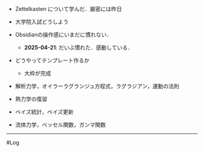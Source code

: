 - Zettelkasten について学んだ．厳密には昨日
- 大学院入試どうしよう
- Obsidianの操作感にいまだに慣れない．
	- **2025-04-21**: だいぶ慣れた．感動している．
- どうやってテンプレート作るか
	- 大枠が完成

- 解析力学，オイラーラグランジュ方程式，ラグラジアン，運動の法則
- 熱力学の復習
- ベイズ統計，ベイズ更新
- 流体力学，ベッセル関数，ガンマ関数
---
#Log 